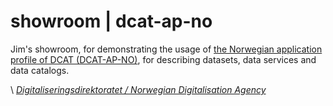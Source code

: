 # showroom | dcat-ap-no

Jim's showroom, for demonstrating the usage of [the Norwegian application profile of DCAT (DCAT-AP-NO)](https://data.norge.no/specification/dcat-ap-no), for describing datasets, data services and data catalogs.

\ [_Digitaliseringsdirektoratet / Norwegian Digitalisation Agency_](https://digdir.no)
